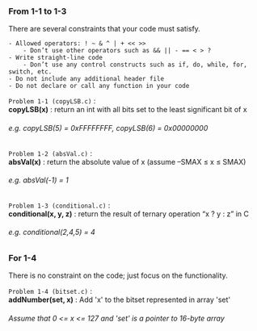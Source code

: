 ### From 1-1 to 1-3  
There are several constraints that your code must satisfy.  
```
- Allowed operators: ! ~ & ^ | + << >>
	- Don’t use other operators such as && || - == < > ?
- Write straight-line code
	- Don’t use any control constructs such as if, do, while, for, switch, etc.
- Do not include any additional header file
- Do not declare or call any function in your code
```  

`Problem 1-1 (copyLSB.c)` :  
**copyLSB(x)** : return an int with all bits set to the least significant bit of x
###### e.g. copyLSB(5) = 0xFFFFFFFF, copyLSB(6) = 0x00000000  

`Problem 1-2 (absVal.c)` :  
**absVal(x)** : return the absolute value of x (assume –SMAX ≤ x ≤ SMAX)
###### e.g. absVal(-1) = 1  

`Problem 1-3 (conditional.c)` :  
**conditional(x, y, z)** : return the result of ternary operation “x ? y : z” in C
###### e.g. conditional(2,4,5) = 4  

### For 1-4  
There is no constraint on the code; just focus on the functionality.  

`Problem 1-4 (bitset.c)` :  
**addNumber(set, x)** : Add 'x' to the bitset represented in array 'set'
###### Assume that 0 <= x <= 127 and 'set' is a pointer to 16-byte array